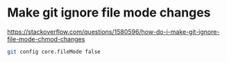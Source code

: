 # Make git ignore file mode changes
https://stackoverflow.com/questions/1580596/how-do-i-make-git-ignore-file-mode-chmod-changes

```sh
git config core.fileMode false
```

